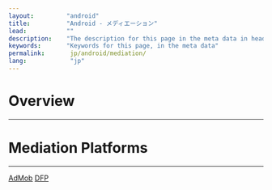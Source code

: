 ```yaml
---
layout:         "android"
title:          "Android - メディエーション"
lead:           ""
description:    "The description for this page in the meta data in header."
keywords:       "Keywords for this page, in the meta data"
permalink:       jp/android/mediation/
lang:            "jp"
---
```

# Overview
---



# Mediation Platforms
---
<a href="admob" class="btn btn-lg btn-outline" role="button">
AdMob</a>
<a href="dfp" class="btn btn-lg btn-outline" role="button">
DFP</a>

<!-- <a href="mopub" class="btn btn-lg btn-outline" role="button">
MoPub</a> -->

<!-- <a href="mogo" class="btn btn-lg btn-outline" role="button">
MOGO</a> -->
